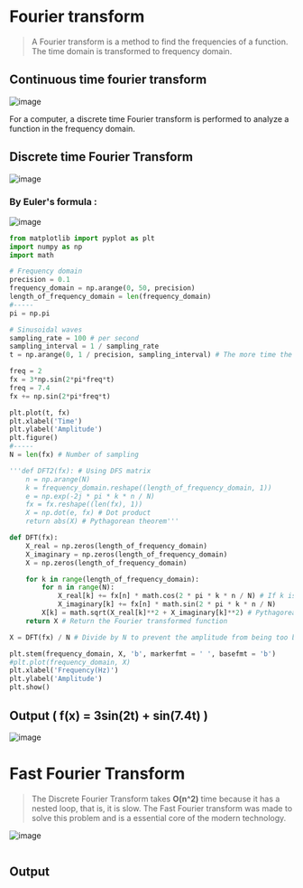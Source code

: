# Fourier transform
>A Fourier transform is a method to find the frequencies of a function.
>The time domain is transformed to frequency domain.

## Continuous time fourier transform
![image](https://user-images.githubusercontent.com/67142421/155603554-7edd2873-0942-4465-a931-b6f07a5494da.png)

For a computer, a discrete time Fourier transform is performed to analyze a function in the frequency domain.

## Discrete time Fourier Transform
![image](https://user-images.githubusercontent.com/67142421/155603855-35d16458-2fec-49c5-80d4-88d247fb215f.png)<br>
### By Euler's formula :
![image](https://user-images.githubusercontent.com/67142421/155604064-dac589d7-b367-4648-9202-df41ea56f8be.png)

~~~Python
from matplotlib import pyplot as plt
import numpy as np
import math

# Frequency domain
precision = 0.1
frequency_domain = np.arange(0, 50, precision)
length_of_frequency_domain = len(frequency_domain)
#-----
pi = np.pi

# Sinusoidal waves
sampling_rate = 100 # per second
sampling_interval = 1 / sampling_rate
t = np.arange(0, 1 / precision, sampling_interval) # The more time the signal is measured, the more prcise the transform is

freq = 2
fx = 3*np.sin(2*pi*freq*t)
freq = 7.4
fx += np.sin(2*pi*freq*t)

plt.plot(t, fx)
plt.xlabel('Time')
plt.ylabel('Amplitude')
plt.figure()
#-----
N = len(fx) # Number of sampling

'''def DFT2(fx): # Using DFS matrix
    n = np.arange(N)
    k = frequency_domain.reshape((length_of_frequency_domain, 1))
    e = np.exp(-2j * pi * k * n / N)
    fx = fx.reshape((len(fx), 1))
    X = np.dot(e, fx) # Dot product
    return abs(X) # Pythagorean theorem'''

def DFT(fx):
    X_real = np.zeros(length_of_frequency_domain)
    X_imaginary = np.zeros(length_of_frequency_domain)
    X = np.zeros(length_of_frequency_domain)

    for k in range(length_of_frequency_domain):
        for n in range(N):
            X_real[k] += fx[n] * math.cos(2 * pi * k * n / N) # If k is a real number, it doesn't work
            X_imaginary[k] += fx[n] * math.sin(2 * pi * k * n / N)
        X[k] = math.sqrt(X_real[k]**2 + X_imaginary[k]**2) # Pythagorean theorem
    return X # Return the Fourier transformed function

X = DFT(fx) / N # Divide by N to prevent the amplitude from being too big(Normalization)

plt.stem(frequency_domain, X, 'b', markerfmt = ' ', basefmt = 'b')
#plt.plot(frequency_domain, X)
plt.xlabel('Frequency(Hz)')
plt.ylabel('Amplitude')
plt.show()
~~~
## Output ( f(x) = 3sin(2t) + sin(7.4t) )
![image](https://user-images.githubusercontent.com/67142421/155623469-4580c00a-e210-456b-8c3a-e5b0a6358265.png)

# Fast Fourier Transform
> The Discrete Fourier Transform takes **O(n^2)** time because it has a nested loop, that is, it is slow.
> The Fast Fourier transform was made to solve this problem and is a essential core of the modern technology.

![image](https://user-images.githubusercontent.com/67142421/155605699-0773c7d0-99fa-4773-ac15-3ddf48958146.png)

~~~Python
~~~

## Output
